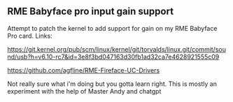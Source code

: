 ## RME Babyface pro input gain support

Attempt to patch the kernel to add support for gain on my RME Babyface Pro card. 
Links:

https://git.kernel.org/pub/scm/linux/kernel/git/torvalds/linux.git/commit/sound/usb?h=v6.10-rc7&id=3e8f3bd047163d30fb1ad32ca7e4628921555c09

https://github.com/agfline/RME-Fireface-UC-Drivers

Not really sure what i'm doing but you gotta learn right. This is mostly an experiment with the help of Master Andy and chatgpt
